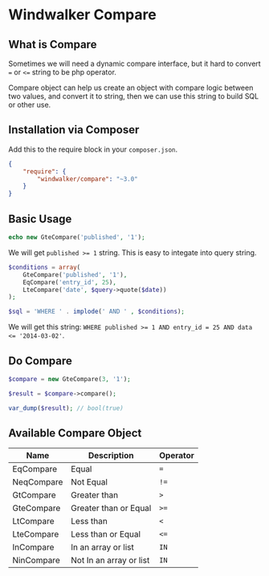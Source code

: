 # Windwalker Compare

## What is Compare

Sometimes we will need a dynamic compare interface, but it hard to convert `=` or `<=` string to be php operator.

Compare object can help us create an object with compare logic between two values, and convert it to string, then we can use this string to build SQL or other use.

## Installation via Composer

Add this to the require block in your `composer.json`.

``` json
{
    "require": {
        "windwalker/compare": "~3.0"
    }
}
```

## Basic Usage

``` php
echo new GteCompare('published', '1');
```

We will get `published >= 1` string. This is easy to integate into query string.

``` php
$conditions = array(
    GteCompare('published', '1'),
    EqCompare('entry_id', 25),
    LteCompare('date', $query->quote($date))
);

$sql = 'WHERE ' . implode(' AND ' , $conditions);
```

We will get this string: `WHERE published >= 1 AND entry_id = 25 AND data <= '2014-03-02'`.

## Do Compare

``` php
$compare = new GteCompare(3, '1');

$result = $compare->compare();

var_dump($result); // bool(true)
```

## Available Compare Object

| Name       | Description         | Operator |
| ---------- | ------------------- | -------- |
| EqCompare  | Equal                    | `=`  |
| NeqCompare | Not Equal                | `!=` |
| GtCompare  | Greater than             | `>`  |
| GteCompare | Greater than or Equal    | `>=` |
| LtCompare  | Less than                | `<`  |
| LteCompare | Less than or Equal       | `<=` |
| InCompare  | In an array or list      | `IN` |
| NinCompare | Not In an array or list  | `IN` |
